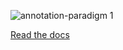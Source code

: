 ![annotation-paradigm 1](https://raw.github.com/dirkroorda/annotation-paradigm/master/docs/files/logo.png)

[Read the docs](http://annotation-paradigm.readthedocs.org/en/latest/index.html)
